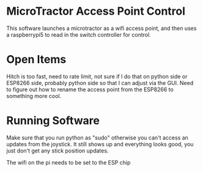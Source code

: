 # MicroTractor Access Point Control
This software launches a microtractor as a wifi access point, and then uses a raspberrypi5 to read in the switch controller for control.

# Open Items
Hitch is too fast, need to rate limit, not sure if I do that on python side or ESP8266 side, probably python side so that I can adjust via the GUI.
Need to figure out how to rename the access point from the ESP8266 to something more cool. 

# Running Software

Make sure that you run python as "sudo" otherwise you can't access an updates from the joystick. It still shows up and everything looks good, you just don't get any stick position updates. 

The wifi on the pi needs to be set to the ESP chip


